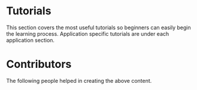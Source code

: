 Tutorials
=========

This section covers the most useful tutorials so beginners can easily begin the learning process. Application specific tutorials are under each application section.

Contributors
============

The following people helped in creating the above content.